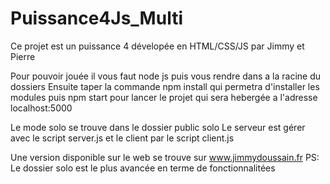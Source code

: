 # Puissance4Js_Multi
Ce projet est un puissance 4 dévelopée en HTML/CSS/JS par Jimmy et Pierre 

Pour pouvoir jouée il vous faut node js puis vous rendre dans a la racine du dossiers
Ensuite taper la commande 
npm install qui permetra d'installer les modules 
puis 
npm start pour lancer le projet qui sera hebergée a l'adresse 
localhost:5000

Le mode solo se trouve dans le dossier public solo 
Le serveur est gérer avec le script server.js et le client par le script client.js

Une version disponible sur le web se trouve sur www.jimmydoussain.fr
PS: Le dossier solo est le plus avancée en terme de fonctionnalitées

